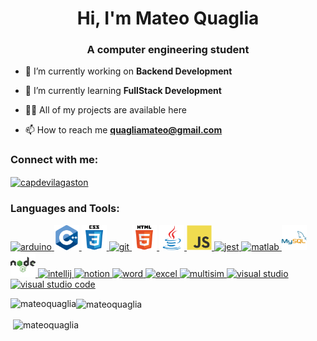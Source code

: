 <h1 align="center">Hi, I'm Mateo Quaglia</h1>
<h3 align="center">A computer engineering student</h3>


- 🔭 I’m currently working on **Backend Development**

- 🌱 I’m currently learning **FullStack Development**

- 👨‍💻 All of my projects are available here

- 📫 How to reach me **quagliamateo@gmail.com**

<h3 align="left">Connect with me:</h3>
<p align="left">
<a href="https://www.linkedin.com/in/mateo-quaglia-soteras-091562176/" target="blank"><img align="center" src="https://raw.githubusercontent.com/rahuldkjain/github-profile-readme-generator/master/src/images/icons/Social/linked-in-alt.svg" alt="capdevilagaston" height="30" width="40" /></a>
</p>

<h3 align="left">Languages and Tools:</h3>
<p align="left"> 
  <a href="https://www.arduino.cc/" target="_blank" rel="noreferrer"> 
    <img src="https://cdn.worldvectorlogo.com/logos/arduino-1.svg" alt="arduino" width="40" height="40"/> 
  </a> 
  <a href="https://www.w3schools.com/cpp/" target="_blank" rel="noreferrer"> 
    <img src="https://raw.githubusercontent.com/devicons/devicon/master/icons/cplusplus/cplusplus-original.svg" alt="cplusplus" width="40" height="40"/> 
  </a> 
  <a href="https://www.w3schools.com/css/" target="_blank" rel="noreferrer"> 
    <img src="https://raw.githubusercontent.com/devicons/devicon/master/icons/css3/css3-original-wordmark.svg" alt="css3" width="40" height="40"/> 
  </a> 
  <a href="https://git-scm.com/" target="_blank" rel="noreferrer"> 
    <img src="https://www.vectorlogo.zone/logos/git-scm/git-scm-icon.svg" alt="git" width="40" height="40"/> 
  </a> 
  <a href="https://www.w3.org/html/" target="_blank" rel="noreferrer"> 
    <img src="https://raw.githubusercontent.com/devicons/devicon/master/icons/html5/html5-original-wordmark.svg" alt="html5" width="40" height="40"/> 
  </a> 
  <a href="https://www.java.com" target="_blank" rel="noreferrer"> 
    <img src="https://raw.githubusercontent.com/devicons/devicon/master/icons/java/java-original.svg" alt="java" width="40" height="40"/> 
  </a> 
  <a href="https://developer.mozilla.org/en-US/docs/Web/JavaScript" target="_blank" rel="noreferrer"> 
    <img src="https://raw.githubusercontent.com/devicons/devicon/master/icons/javascript/javascript-original.svg" alt="javascript" width="40" height="40"/> 
  </a> 
  <a href="https://jestjs.io" target="_blank" rel="noreferrer"> 
    <img src="https://www.vectorlogo.zone/logos/jestjsio/jestjsio-icon.svg" alt="jest" width="40" height="40"/> 
  </a> 
  <a href="https://www.mathworks.com/" target="_blank" rel="noreferrer"> 
    <img src="https://upload.wikimedia.org/wikipedia/commons/2/21/Matlab_Logo.png" alt="matlab" width="40" height="40"/> 
  </a> 
  <a href="https://www.mysql.com/" target="_blank" rel="noreferrer"> 
    <img src="https://raw.githubusercontent.com/devicons/devicon/master/icons/mysql/mysql-original-wordmark.svg" alt="mysql" width="40" height="40"/> 
  </a> 
  <a href="https://nodejs.org" target="_blank" rel="noreferrer"> 
    <img src="https://raw.githubusercontent.com/devicons/devicon/master/icons/nodejs/nodejs-original-wordmark.svg" alt="nodejs" width="40" height="40"/> 
  </a> 
  <a href="https://www.jetbrains.com/idea/" target="_blank" rel="noreferrer"> 
    <img src="https://resources.jetbrains.com/storage/products/company/brand/logos/IntelliJ_IDEA_icon.png" alt="intellij" width="40" height="40"/> 
  </a> 
  <a href="https://www.notion.so/" target="_blank" rel="noreferrer"> 
    <img src="https://upload.wikimedia.org/wikipedia/commons/e/e9/Notion-logo.svg" alt="notion" width="40" height="40"/> 
  </a> 
  <a href="https://www.microsoft.com/en-us/microsoft-365/word" target="_blank" rel="noreferrer"> 
    <img src="https://github.com/sempostma/office365-icons/blob/master/png/256/word.png" alt="word" width="40" height="40"/> 
  </a> 
  <a href="https://www.microsoft.com/en-us/microsoft-365/excel" target="_blank" rel="noreferrer"> 
    <img src="https://cdn.worldvectorlogo.com/logos/microsoft-excel-2013.svg" alt="excel" width="40" height="40"/> 
  </a> 
  <a href="https://www.multisim.com/" target="_blank" rel="noreferrer"> 
    <img src="https://avatars.githubusercontent.com/u/5598284?s=200&v=4" alt="multisim" width="40" height="40"/> 
  </a> 
  <a href="https://visualstudio.microsoft.com/" target="_blank" rel="noreferrer"> 
    <img src="https://cdn.worldvectorlogo.com/logos/visual-studio-2013.svg" alt="visual studio" width="40" height="40"/> 
  </a> 
  <a href="https://code.visualstudio.com/" target="_blank" rel="noreferrer"> 
    <img src="https://upload.wikimedia.org/wikipedia/commons/9/9a/Visual_Studio_Code_1.35_icon.svg" alt="visual studio code" width="40" height="40"/> 
  </a> 
</p>

<p><img align="left" src="https://github-readme-stats.vercel.app/api/top-langs?username=mateoquaglia&show_icons=true&theme=highcontrast&locale=en&layout=compact" alt="mateoquaglia" /></p>
<p><img align="center" src="https://github-readme-streak-stats.herokuapp.com/?user=mateoquaglia&theme=highcontrast" alt="mateoquaglia" /></p>

<p>&nbsp;<img align="center" src="https://github-readme-stats.vercel.app/api?username=mateoquaglia&show_icons=true&theme=highcontrast&locale=en" alt="mateoquaglia" /></p>


